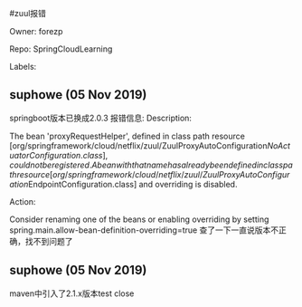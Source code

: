 #zuul报错

Owner: forezp

Repo: SpringCloudLearning

Labels: 

## suphowe (05 Nov 2019)

springboot版本已换成2.0.3
报错信息:
Description:

The bean 'proxyRequestHelper', defined in class path resource [org/springframework/cloud/netflix/zuul/ZuulProxyAutoConfiguration$NoActuatorConfiguration.class], could not be registered. A bean with that name has already been defined in class path resource [org/springframework/cloud/netflix/zuul/ZuulProxyAutoConfiguration$EndpointConfiguration.class] and overriding is disabled.

Action:

Consider renaming one of the beans or enabling overriding by setting spring.main.allow-bean-definition-overriding=true
查了一下一直说版本不正确，找不到问题了

## suphowe (05 Nov 2019)

maven中引入了2.1.x版本test
close

